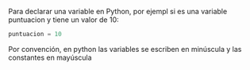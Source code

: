 
Para declarar una variable  en Python, por ejempl si es una variable puntuacion y tiene un valor de 10:

```python
puntuacion = 10
```

Por convención, en python las variables se escriben en minúscula y las constantes en mayúscula

